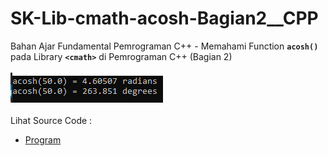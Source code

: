 # SK-Lib-cmath-acosh-Bagian2__CPP
Bahan Ajar Fundamental Pemrograman C++ - Memahami Function <code><b>acosh()</b></code> pada Library <code><b>&lt;cmath></b></code> di Pemrograman C++ (Bagian 2)<br><br>
<img src="https://github.com/RizkyKhapidsyah/SK-Lib-cmath-acosh-Bagian2__CPP/blob/master/SK-Lib-cmath-acosh-Bagian2__CPP/result/001.PNG"><br><br>
Lihat Source Code : <br>
- <a href="https://github.com/RizkyKhapidsyah/SK-Lib-cmath-acosh-Bagian2__CPP/blob/master/SK-Lib-cmath-acosh-Bagian2__CPP/Source.cpp">Program</a>
